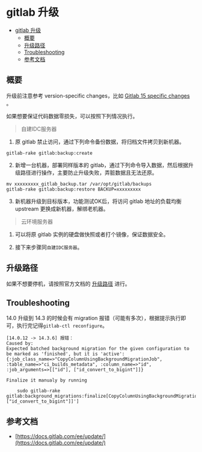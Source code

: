 # gitlab 升级
- [gitlab 升级](#gitlab-升级)
	- [概要](#概要)
	- [升级路径](#升级路径)
	- [Troubleshooting](#troubleshooting)
	- [参考文档](#参考文档)

## 概要
升级前注意参考 version-specific changes，比如 [Gitlab 15 specific changes](https://docs.gitlab.com/omnibus/update/gitlab_15_changes.html) 。

如果想要保证代码数据零损失，可以按照下列情况执行。
> 自建IDC服务器
1. 原 gitlab 禁止访问，通过下列命令备份数据，将归档文件拷贝到新机器。
```shell
gitlab-rake gitlab:backup:create
```
2. 新增一台机器，部署同样版本的 gitlab，通过下列命令导入数据，然后根据升级路径进行操作，主要防止升级失败，弄脏数据且无法还原。
```shell
mv xxxxxxxxx_gitlab_backup.tar /var/opt/gitlab/backups
gitlab-rake gitlab:backup:restore BACKUP=xxxxxxxxx
```
3. 新机器升级到目标版本，功能测试OK后，将访问 gitlab 地址的负载均衡 upstream 更换成新机器，解绑老机器。

> 云环境服务器

1. 可以将原 gitlab 实例的硬盘做快照或者打个镜像，保证数据安全。

2. 接下来步骤同`自建IDC服务器`。

## 升级路径
如果不想要停机，请按照官方文档的 [升级路径](https://docs.gitlab.com/ee/update/#upgrade-paths) 进行。

## Troubleshooting
14.0 升级到 14.3 的时候会有 migration 报错（可能有多次），根据提示执行即可，执行完记得`gitlab-ctl reconfigure`。
```text
[14.0.12 -> 14.3.6] 报错：
Caused by:
Expected batched background migration for the given configuration to be marked as 'finished', but it is 'active':	{:job_class_name=>"CopyColumnUsingBackgroundMigrationJob", :table_name=>"ci_builds_metadata", :column_name=>"id", :job_arguments=>[["id"], ["id_convert_to_bigint"]]}

Finalize it manualy by running

	sudo gitlab-rake gitlab:background_migrations:finalize[CopyColumnUsingBackgroundMigrationJob,ci_builds_metadata,id,'[["id"]\, ["id_convert_to_bigint"]]']

```

## 参考文档
* [https://docs.gitlab.com/ee/update/](https://docs.gitlab.com/ee/update/)